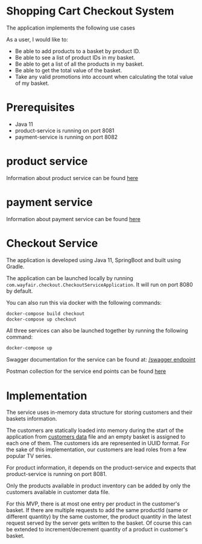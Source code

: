 # Shopping Cart Checkout System

The application implements the following use cases

As a user, I would like to:
* Be able to add products to a basket by product ID.
* Be able to see a list of product IDs in my basket.
* Be able to get a list of all the products in my basket.
* Be able to get the total value of the basket.
* Take any valid promotions into account when calculating the total value of my basket.

# Prerequisites
* Java 11
* product-service is running on port 8081
* payment-service is running on port 8082

# product service
Information about product service can be found [here](docs/product-service.md)

# payment service
Information about payment service can be found [here](docs/payment-service.md)

# Checkout Service

The application is developed using Java 11, SpringBoot and built using Gradle.

The application can be launched locally by running `com.wayfair.checkout.CheckoutServiceApplication`. It will run on port 8080 by default. 

You can also run this via docker with the following commands:

```bash
docker-compose build checkout
docker-compose up checkout
```

All three services can also be launched together by running the following command:

```bash
docker-compose up
```

Swagger documentation for the service can be found at: [/swagger endpoint](http://localhost:8080/swagger)

Postman collection for the service end points can be found [here](docs/checkout-service.postman_collection.json)

# Implementation
The service uses in-memory data structure for storing customers and their baskets information.

The customers are statically loaded into memory during the start of the application from [customers data](src/main/resources/customers.json) file and an empty basket is assigned to each one of them. 
The customers ids are represented in UUID format. For the sake of this implementation, our customers are lead roles from a few popular TV series.

For product information, it depends on the product-service and expects that product-service is running on port 8081.

Only the products available in product inventory can be added by only the customers available in customer data file.

For this MVP, there is at most one entry per product in the customer's basket. 
If there are multiple requests to add the same productId (same or different quantity) by the same customer, the product quantity in the latest request served by the server gets written to the basket. 
Of course this can be extended to increment/decrement quantity of a product in customer's basket.